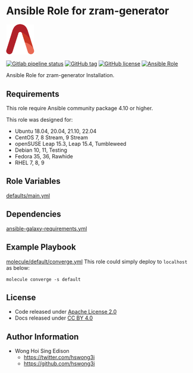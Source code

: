 # Ansible Role for zram-generator

<img src="/alvistack.svg" width="75" alt="AlviStack">

[![Gitlab pipeline status](https://img.shields.io/gitlab/pipeline/alvistack/ansible-role-zram_generator/master)](https://gitlab.com/alvistack/ansible-role-zram_generator/-/pipelines)
[![GitHub tag](https://img.shields.io/github/tag/alvistack/ansible-role-zram_generator.svg)](https://github.com/alvistack/ansible-role-zram_generator/tags)
[![GitHub license](https://img.shields.io/github/license/alvistack/ansible-role-zram_generator.svg)](https://github.com/alvistack/ansible-role-zram_generator/blob/master/LICENSE)
[![Ansible Role](https://img.shields.io/badge/galaxy-alvistack.zram_generator-blue.svg)](https://galaxy.ansible.com/alvistack/zram_generator)

Ansible Role for zram-generator Installation.

## Requirements

This role require Ansible community package 4.10 or higher.

This role was designed for:

  - Ubuntu 18.04, 20.04, 21.10, 22.04
  - CentOS 7, 8 Stream, 9 Stream
  - openSUSE Leap 15.3, Leap 15.4, Tumbleweed
  - Debian 10, 11, Testing
  - Fedora 35, 36, Rawhide
  - RHEL 7, 8, 9

## Role Variables

[defaults/main.yml](defaults/main.yml)

## Dependencies

[ansible-galaxy-requirements.yml](ansible-galaxy-requirements.yml)

## Example Playbook

[molecule/default/converge.yml](molecule/default/converge.yml) This role could simply deploy to `localhost` as below:

    molecule converge -s default

## License

  - Code released under [Apache License 2.0](LICENSE)
  - Docs released under [CC BY 4.0](http://creativecommons.org/licenses/by/4.0/)

## Author Information

  - Wong Hoi Sing Edison
      - <https://twitter.com/hswong3i>
      - <https://github.com/hswong3i>
